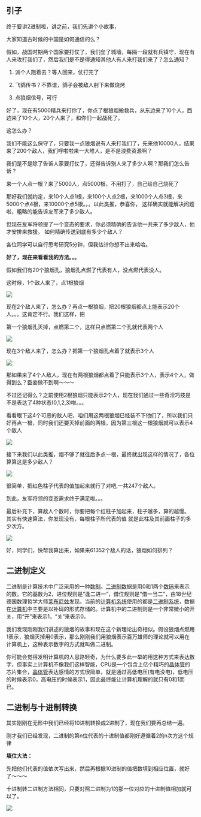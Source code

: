 ## 引子

终于要讲2进制啦，讲之前，我们先讲个小故事，

大家知道古时候的中国是如何通信的么？

假如，战国时期两个国家要打仗了，我们垒了城墙，每隔一段就有兵镇守，现在有人来攻打我们了，然后我们是不是得通知其他人有人来打我们来了？怎么通知？

1. 派个人跑着去？等人回来，仗打完了

2. 飞鸽传书？不靠谱，鸽子会被敌人射下来做烧烤

3. 点狼烟信号，可行



好了，现在有5000精兵来打你了，你点了根狼烟搬救兵，从东边来了10个人，西边来了10个人，20个人来了，和你们一起战死了。

这怎么办？

我们不能这么保守了，只要我一点狼烟说有人来打我们了，先来他10000人，结果来了200个敌人，我们呼啦啦来一大堆人，是不是浪费资源啊？

我们是不是除了告诉人家要打仗了，还得告诉别人来了多少人啊？那我们怎么告诉？

来一个人点一根？来了5000人，点5000根，不用打了，自己给自己烧死了

那好我们就约定，来10个人点1根，来100个人点2根，来1000个人点3根，来5000个点4根，来10000个点5根。。。以此类推，恭喜你， 这样确实就能解决问题啦，粗略的能告诉友军来了多少敌人。

但现在友军将领提了一个变态的要求，你必须精确的告诉他一共来了多少敌人，他才安排来救援。 如何精确传送到底有多少个敌人？

各位同学可以自行思考研究5分钟，但我估计你想不出来哈哈。

**好了，现在来看看我的方法。。。**

假如我们有20个狼烟孔，狼烟孔点燃了代表有人，没点燃代表没人。

这时候，1个敌人来了，点1根狼烟

![](https://book.apeland.cn/media/images/2019/03/05/1.png)

现在2个敌人来了，怎么办？再点一根狼烟，把20根狼烟都点上能表示20个人。。。这肯定不行。我们这样，把

第一个狼烟孔灭掉，点燃第二个，这样只点燃第二个孔就代表两个人

![](https://book.apeland.cn/media/images/2019/03/05/2_R55yrt8.png)

现在3个敌人来了，怎么办？把第一个狼烟孔点着了就表示3个人

![](https://book.apeland.cn/media/images/2019/03/05/3.png)

那如果来了4个人敌人，现在有两根狼烟都点着了只能表示3个人，表示4个人，做得到么？臣妾做不到啊～～～

不过还记得么？之前使用2根狼烟只能表示2个人，现在我们通过一些奇淫巧技是不是表达了4种状态\(0,1,2,3\)啦。。。

看看眼下这4个可恶的敌人吧，咱们用这两根狼烟已经装不下他们了，所以我们只好再点一根，同时我们还要灭掉前面的两根，因为第三根这一根狼烟就可以表示4个敌人

![](https://book.apeland.cn/media/images/2019/03/05/4.png)



接下来我们以此类推，烟不够了就往后多点一根，最终就出现这样的情况了，各位算算这是多少敌人？

![](https://book.apeland.cn/media/images/2019/03/05/image.png)

很简单，把红色柱子代表的值加起来就行了对吧,一共247个敌人。

到此，友军将领的变态需求终于满足啦。。。

最后补充下，算敌人个数时，你要把每个红柱子加起来，柱子越多，算的越慢。 其实有快速算法，你发现没有，每根柱子所代表的值 就是此柱及其前面柱子的多少次方。

![](https://book.apeland.cn/media/images/2019/03/05/image_1CqSoGT.png)

好，同学们，快帮我算出来，如果来61352个敌人的话，狼烟如何排列？



## 二进制定义

二进制是计算技术中广泛采用的一种[数制](http://baike.baidu.com/item/%E6%95%B0%E5%88%B6)。[二进制数](http://baike.baidu.com/item/%E4%BA%8C%E8%BF%9B%E5%88%B6%E6%95%B0)据是用0和1两个[数码](http://baike.baidu.com/item/%E6%95%B0%E7%A0%81)来表示的数。它的基数为2，进位规则是“逢二进一”，借位规则是“借一当二”，由18世纪德国数理哲学大师[莱布尼兹](http://baike.baidu.com/item/%E8%8E%B1%E5%B8%83%E5%B0%BC%E5%85%B9)发现。当前的[计算机系统](http://baike.baidu.com/item/%E8%AE%A1%E7%AE%97%E6%9C%BA%E7%B3%BB%E7%BB%9F)使用的都是[二进制系统](http://baike.baidu.com/item/%E4%BA%8C%E8%BF%9B%E5%88%B6%E7%B3%BB%E7%BB%9F)，数据在[计算机](http://baike.baidu.com/item/%E8%AE%A1%E7%AE%97%E6%9C%BA)中主要是以补码的形式存储的。计算机中的二进制则是一个非常微小的开关，用“开”来表示1，“关”来表示0。

我们发现刚刚我们讲述的狼烟的故事和现在这个新理论出奇相似。假设狼烟点燃用1表示，狼烟灭掉用0表示，那么刚刚我们用狼烟表示百万雄师的理论就可以用在计算机上，这种表示数字的方式就叫做二进制。

你可能会觉得发明计算机的人思路轻奇，为什么要多此一举的用这种方式来表达数字，但事实上计算机不像我们这样智能，CPU是一个包含上亿个精巧的[晶体管](https://www.baidu.com/s?wd=%E6%99%B6%E4%BD%93%E7%AE%A1&tn=44039180_cpr&fenlei=mv6quAkxTZn0IZRqIHckPjm4nH00T1YkrHfzmHbLuWf1nH9WrjIW0ZwV5Hcvrjm3rH6sPfKWUMw85HfYnjn4nH6sgvPsT6KdThsqpZwYTjCEQLGCpyw9Uz4Bmy-bIi4WUvYETgN-TLwGUv3EnWckPjmkrj03)的芯片集合，[晶体管](https://www.baidu.com/s?wd=%E6%99%B6%E4%BD%93%E7%AE%A1&tn=44039180_cpr&fenlei=mv6quAkxTZn0IZRqIHckPjm4nH00T1YzrHF9PjNBujwhmhN9mWDL0ZwV5Hcvrjm3rH6sPfKWUMw85HfYnjn4nH6sgvPsT6KdThsqpZwYTjCEQLGCpyw9Uz4Bmy-bIi4WUvYETgN-TLwGUv3EPjb3PHmvPH61Pjm3n1cdnW0Y)表达感情的方式很简单，就是通过高低电压\(有电没电\)，低电压的时候表示0，高电压的时候表示1，因此最终能让计算机理解的就只有0和1而已。

## 二进制与十进制转换

其实刚刚在无形中我们已经将10进制转换成2进制了，现在我们要再总结一遍。

刚才我们已经发现，二进制的第n位代表的十进制值都刚好遵循着2的n次方这个规律

**填位大法：**

先把他们代表的值依次写出来，然后再根据10进制的值把数填到相应位置，就好了～～～

十进制转二进制方法相同，只要对照二进制为1的那一位对应的十进制值相加就可以了。

![](https://book.apeland.cn/media/images/2019/03/05/bovcps.png)

